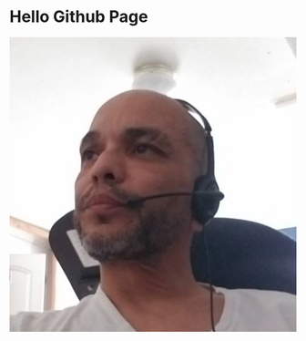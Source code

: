 <!DOCTYPE html>
<html lang="en-US">
  <head>
    <meta charset="utf-8" />
    <meta name="viewport" content="width=device-width" />
    <title>Cesar Gonzalez</title>
  </head>
  <body>
    <h1>Hello Github Page</h1>
    <img src="https://github.com/CIT82/cesarg-pub/blob/main/images/pic.jpg?raw=true" alt="cesar profile picture" />
  </body>
</html>
